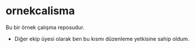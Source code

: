 # ornekcalisma
Bu bir örnek çalışma reposudur.

- Diğer ekip üyesi olarak ben bu kısmı düzenleme yetkisine sahip oldum.
